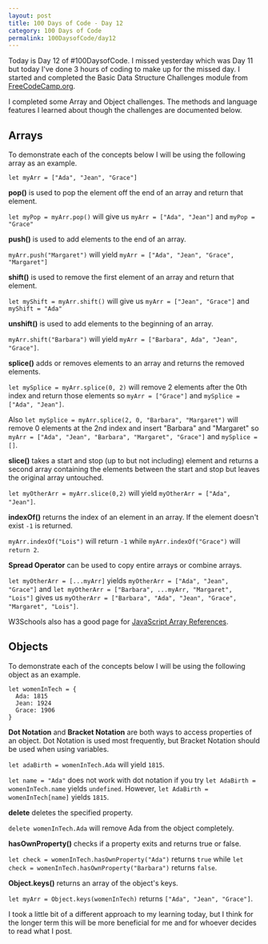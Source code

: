 ```yaml
---
layout: post
title: 100 Days of Code - Day 12
category: 100 Days of Code
permalink: 100DaysofCode/day12
---
```


Today is Day 12 of #100DaysofCode. I missed yesterday which was Day 11 but today I've done 3 hours of coding to make up for the missed day. I started and completed the Basic Data Structure Challenges module from [FreeCodeCamp.org](https://freecodecamp.org).

I completed some Array and Object  challenges. The methods and language features I learned about though the challenges are documented below.

## Arrays

To demonstrate each of the concepts below I will be using the following array as an example.

`let myArr = ["Ada", "Jean", "Grace"]`

**pop()** is used to pop the element off the end of an array and return that element.

`let myPop = myArr.pop()` will give us `myArr = ["Ada", "Jean"]` and `myPop = "Grace"`

**push()** is used to add elements to the end of an array.

`myArr.push("Margaret")` will yield `myArr = ["Ada", "Jean", "Grace", "Margaret"]`

**shift()** is used to remove the first element of an array and return that element.  

`let myShift = myArr.shift()` will give us `myArr = ["Jean", "Grace"]` and `myShift = "Ada"`

**unshift()** is used to add elements to the beginning of an array.

`myArr.shift("Barbara")` will yield `myArr = ["Barbara", Ada", "Jean", "Grace"]`.

**splice()** adds or removes elements to an array and returns the removed elements.

`let mySplice = myArr.splice(0, 2)` will remove 2 elements after the 0th index and return those elements so `myArr = ["Grace"]` and `mySplice = ["Ada", "Jean"]`.

Also `let mySplice = myArr.splice(2, 0, "Barbara", "Margaret")` will remove 0 elements at the 2nd index and insert "Barbara" and "Margaret" so `myArr = ["Ada", "Jean", "Barbara", "Margaret", "Grace"]` and `mySplice = []`.

**slice()** takes a start and stop (up to but not including) element and returns a second array containing the elements between the start and stop but leaves the original array untouched.

`let myOtherArr = myArr.slice(0,2)` will yield `myOtherArr = ["Ada", "Jean"]`.

**indexOf()** returns the index of an element in an array. If the element doesn't exist `-1` is returned.

`myArr.indexOf("Lois")` will return `-1` while `myArr.indexOf("Grace")` will `return 2`.

**Spread Operator** can be used to copy entire arrays or combine arrays.

`let myOtherArr = [...myArr]` yields `myOtherArr = ["Ada", "Jean", "Grace"]` and `let myOtherArr = ["Barbara", ...myArr, "Margaret", "Lois"]` gives us `myOtherArr = ["Barbara", "Ada", "Jean", "Grace", "Margaret", "Lois"]`.

W3Schools also has a good page for [JavaScript Array References](https://www.w3schools.com/jsref/jsref_obj_array.asp).

## Objects

To demonstrate each of the concepts below I will be using the following object as an example.
```
let womenInTech = {
  Ada: 1815
  Jean: 1924
  Grace: 1906
}
```

**Dot Notation** and **Bracket Notation** are both ways to access properties of an object. Dot Notation is used most frequently, but Bracket Notation should be used when using variables.

`let adaBirth = womenInTech.Ada` will yield `1815`.

`let name = "Ada"` does not work with dot notation if you try `let AdaBirth = womenInTech.name` yields `undefined`. However, `let AdaBirth = womenInTech[name]` yields `1815`.

**delete** deletes the specified property.

`delete womenInTech.Ada` will remove Ada from the object completely.

**hasOwnProperty()** checks if a property exits and returns true or false.

`let check = womenInTech.hasOwnProperty("Ada")` returns `true` while `let check = womenInTech.hasOwnProperty("Barbara")` returns `false`.

**Object.keys()** returns an array of the object's keys.

`let myArr = Object.keys(womenInTech)` returns `["Ada", "Jean", "Grace"]`.

I took a little bit of a different approach to my learning today, but I think for the longer term this will be more beneficial for me and for whoever decides to read what I post.
